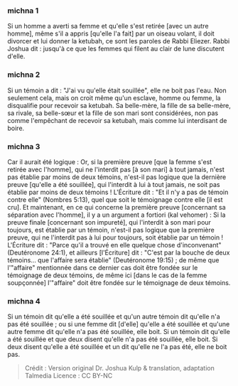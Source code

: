 
### michna 1
Si un homme a averti sa femme et qu'elle s'est retirée [avec un autre homme], même s'il a appris [qu'elle l'a fait] par un oiseau volant, il doit divorcer et lui donner la ketubah, ce sont les paroles de Rabbi Eliezer. Rabbi Joshua dit : jusqu'à ce que les femmes qui filent au clair de lune discutent d'elle.

### michna 2
Si un témoin a dit : "J'ai vu qu'elle était souillée", elle ne boit pas l'eau. Non seulement cela, mais on croit même qu'un esclave, homme ou femme, la disqualifie pour recevoir sa ketubah. Sa belle-mère, la fille de sa belle-mère, sa rivale, sa belle-sœur et la fille de son mari sont considérées, non pas comme l'empêchant de recevoir sa ketubah, mais comme lui interdisant de boire.

### michna 3
Car il aurait été logique : Or, si la première preuve [que la femme s'est retirée avec l'homme], qui ne l'interdit pas [à son mari] à tout jamais, n'est pas établie par moins de deux témoins, n'est-il pas logique que la dernière preuve [qu'elle a été souillée], qui l'interdit à lui à tout jamais, ne soit pas établie par moins de deux témoins ! L'Écriture dit : "Et il n'y a pas de témoin contre elle" (Nombres 5:13), quel que soit le témoignage contre elle [il est cru]. Et maintenant, en ce qui concerne la première preuve [concernant sa séparation avec l'homme], il y a un argument a fortiori (kal vehomer) :  Si la preuve finale [concernant son impureté], qui l'interdit à son mari pour toujours, est établie par un témoin, n'est-il pas logique que la première preuve, qui ne l'interdit pas à lui pour toujours, soit établie par un témoin ! L'Écriture dit : "Parce qu'il a trouvé en elle quelque chose d'inconvenant" (Deutéronome 24:1), et ailleurs [l'Écriture] dit : "C'est par la bouche de deux témoins... que l'affaire sera établie" (Deutéronome 19:15) ; de même que l'"affaire" mentionnée dans ce dernier cas doit être fondée sur le témoignage de deux témoins, de même ici [dans le cas de la femme soupçonnée] l'"affaire" doit être fondée sur le témoignage de deux témoins.

### michna 4
Si un témoin dit qu'elle a été souillée et qu'un autre témoin dit qu'elle n'a pas été souillée ; ou si une femme dit [d'elle] qu'elle a été souillée et qu'une autre femme dit qu'elle n'a pas été souillée, elle boit. Si un témoin dit qu'elle a été souillée et que deux disent qu'elle n'a pas été souillée, elle boit. Si deux disent qu'elle a été souillée et un dit qu'elle ne l'a pas été, elle ne boit pas.

>Crédit : Version original Dr. Joshua Kulp & translation, adaptation Talmedia
>Licence : CC BY-NC
